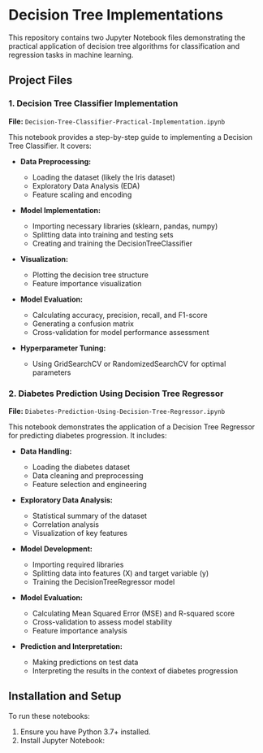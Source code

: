 # Decision Tree Implementations

This repository contains two Jupyter Notebook files demonstrating the practical application of decision tree algorithms for classification and regression tasks in machine learning.

## Project Files

### 1. Decision Tree Classifier Implementation

**File:** `Decision-Tree-Classifier-Practical-Implementation.ipynb`

This notebook provides a step-by-step guide to implementing a Decision Tree Classifier. It covers:

- **Data Preprocessing:**
  - Loading the dataset (likely the Iris dataset)
  - Exploratory Data Analysis (EDA)
  - Feature scaling and encoding

- **Model Implementation:**
  - Importing necessary libraries (sklearn, pandas, numpy)
  - Splitting data into training and testing sets
  - Creating and training the DecisionTreeClassifier

- **Visualization:**
  - Plotting the decision tree structure
  - Feature importance visualization

- **Model Evaluation:**
  - Calculating accuracy, precision, recall, and F1-score
  - Generating a confusion matrix
  - Cross-validation for model performance assessment

- **Hyperparameter Tuning:**
  - Using GridSearchCV or RandomizedSearchCV for optimal parameters

### 2. Diabetes Prediction Using Decision Tree Regressor

**File:** `Diabetes-Prediction-Using-Decision-Tree-Regressor.ipynb`

This notebook demonstrates the application of a Decision Tree Regressor for predicting diabetes progression. It includes:

- **Data Handling:**
  - Loading the diabetes dataset
  - Data cleaning and preprocessing
  - Feature selection and engineering

- **Exploratory Data Analysis:**
  - Statistical summary of the dataset
  - Correlation analysis
  - Visualization of key features

- **Model Development:**
  - Importing required libraries
  - Splitting data into features (X) and target variable (y)
  - Training the DecisionTreeRegressor model

- **Model Evaluation:**
  - Calculating Mean Squared Error (MSE) and R-squared score
  - Cross-validation to assess model stability
  - Feature importance analysis

- **Prediction and Interpretation:**
  - Making predictions on test data
  - Interpreting the results in the context of diabetes progression

## Installation and Setup

To run these notebooks:

1. Ensure you have Python 3.7+ installed.
2. Install Jupyter Notebook:
